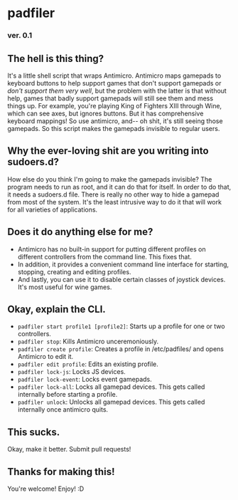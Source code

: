 # padfiler
### ver. 0.1

## The hell is this thing?
It's a little shell script that wraps Antimicro. Antimicro maps gamepads to keyboard buttons to help support games that don't support gamepads or *don't support them very well*, but the problem with the latter is that without help, games that badly support gamepads will still see them and mess things up. For example, you're playing King of Fighters XIII through Wine, which can see axes, but ignores buttons. But it has comprehensive keyboard mappings! So use antimicro, and-- oh shit, it's still seeing those gamepads. So this script makes the gamepads invisible to regular users.

## Why the ever-loving shit are you writing into sudoers.d?
How else do you think I'm going to make the gamepads invisible? The program needs to run as root, and it can do that for itself. In order to do that, it needs a sudoers.d file. There is really no other way to hide a gamepad from most of the system. It's the least intrusive way to do it that will work for all varieties of applications.

## Does it do anything else for me?
* Antimicro has no built-in support for putting different profiles on different controllers from the command line. This fixes that.
* In addition, it provides a convenient command line interface for starting, stopping, creating and editing profiles.
* And lastly, you can use it to disable certain classes of joystick devices. It's most useful for wine games.

## Okay, explain the CLI.
* `padfiler start profile1 [profile2]`: Starts up a profile for one or two controllers.
* `padfiler stop`: Kills Antimicro unceremoniously.
* `padfiler create profile`: Creates a profile in /etc/padfiles/ and opens Antimicro to edit it.
* `padfiler edit profile`: Edits an existing profile.
* `padfiler lock-js`: Locks JS devices.
* `padfiler lock-event`: Locks event gamepads.
* `padfiler lock-all`: Locks all gamepad devices. This gets called internally before starting a profile.
* `padfiler unlock`: Unlocks all gamepad devices. This gets called internally once antimicro quits.

## This sucks.
Okay, make it better. Submit pull requests!

## Thanks for making this!
You're welcome! Enjoy! :D
